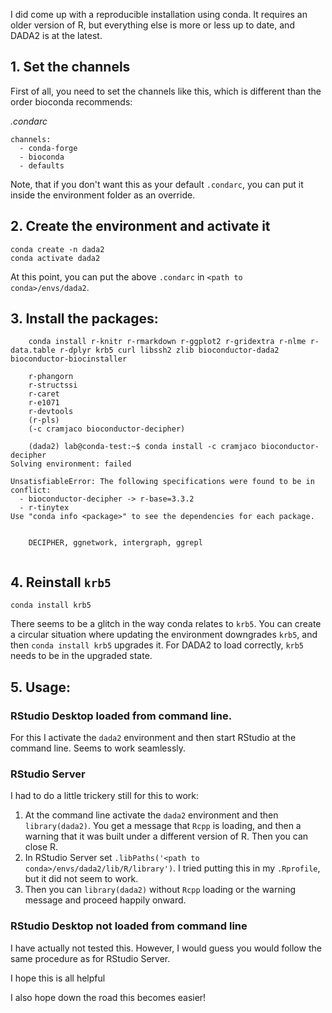 I did come up with a reproducible installation using conda. It requires an older version of R, but everything else is more or less up to date, and DADA2 is at the latest.

## 1. Set the channels
First of all, you need to set the channels like this, which is different than the order bioconda recommends:

_.condarc_
```
channels:
  - conda-forge
  - bioconda
  - defaults
```

Note, that if you don't want this as your default `.condarc`, you can put it inside the environment folder as an override.

## 2. Create the environment and activate it
```
conda create -n dada2
conda activate dada2
```

At this point, you can put the above `.condarc` in `<path to conda>/envs/dada2`.

## 3. Install the packages:

```
    conda install r-knitr r-rmarkdown r-ggplot2 r-gridextra r-nlme r-data.table r-dplyr krb5 curl libssh2 zlib bioconductor-dada2 bioconductor-biocinstaller
    
    r-phangorn
    r-structssi
    r-caret
    r-e1071
    r-devtools
    (r-pls)
    (-c cramjaco bioconductor-decipher)
    
    (dada2) lab@conda-test:~$ conda install -c cramjaco bioconductor-decipher
Solving environment: failed

UnsatisfiableError: The following specifications were found to be in conflict:
  - bioconductor-decipher -> r-base=3.3.2
  - r-tinytex
Use "conda info <package>" to see the dependencies for each package.

    
    DECIPHER, ggnetwork, intergraph, ggrepl
    
```

## 4. Reinstall `krb5`
    conda install krb5   
There seems to be a glitch in the way conda relates to `krb5`. You can create a circular situation where updating the environment downgrades `krb5`, and then `conda install krb5` upgrades it. For DADA2 to load correctly, `krb5` needs to be in the upgraded state.

## 5. Usage:
### RStudio Desktop loaded from command line.
For this I activate the `dada2` environment and then start RStudio at the command line. Seems to work seamlessly.

### RStudio Server
I had to do a little trickery still for this to work:
1. At the command line activate the `dada2` environment and then `library(dada2)`. You get a message that `Rcpp` is loading, and then a warning that it was built under a different version of R. Then you can close R.
2. In RStudio Server set `.libPaths('<path to conda>/envs/dada2/lib/R/library')`. I tried putting this in my `.Rprofile`, but it did not seem to work.
3. Then you can `library(dada2)` without `Rcpp` loading or the warning message and proceed happily onward.

### RStudio Desktop not loaded from command line
I have actually not tested this. However, I would guess you would follow the same procedure as for RStudio Server.

I hope this is all helpful

I also hope down the road this becomes easier!
